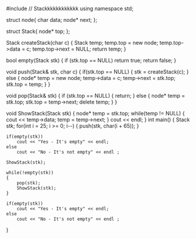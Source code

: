 #include <iostream>
// Stackkkkkkkkkkkk 
using namespace std; 

struct node{
    char data;
    node* next;
};

struct Stack{
    node* top;
};

Stack createStack(char c)
{
    Stack temp;
    temp.top = new node;
    temp.top->data = c;
    temp.top->next = NULL;
    return temp;
}

bool empty(Stack stk)
{
    if (stk.top == NULL)
        return true;
    return false;
}

void push(Stack& stk, char c)
{
    if(stk.top == NULL)
    {
        stk = createStack(c);
    }
    else
    {
        node* temp = new node;
        temp->data = c;
        temp->next = stk.top;
        stk.top = temp;
    }
}

void pop(Stack& stk)
{
    if (stk.top == NULL)
    {
         return;
    }
    else
    {
        node* temp = stk.top;
        stk.top = temp->next;
        delete temp;
    }
}

void ShowStack(Stack stk)
{
    node* temp = stk.top;
    while(temp != NULL)
    {
        cout << temp->data;
        temp = temp->next;
    }
    cout << endl;
}
int main()
{
    Stack stk;
    for(int i = 25; i >= 0; i--)
    {
        push(stk, char(i + 65));
    }
    
    if(empty(stk))
        cout << "Yes - It's empty" << endl;
    else
        cout << "No - It's not empty" << endl ;

    ShowStack(stk);

    while(!empty(stk))
    {
        pop(stk);
        ShowStack(stk);
    }

    if(empty(stk))
        cout << "Yes - It's empty" << endl;
    else
        cout << "No - It's not empty" << endl ;
}
